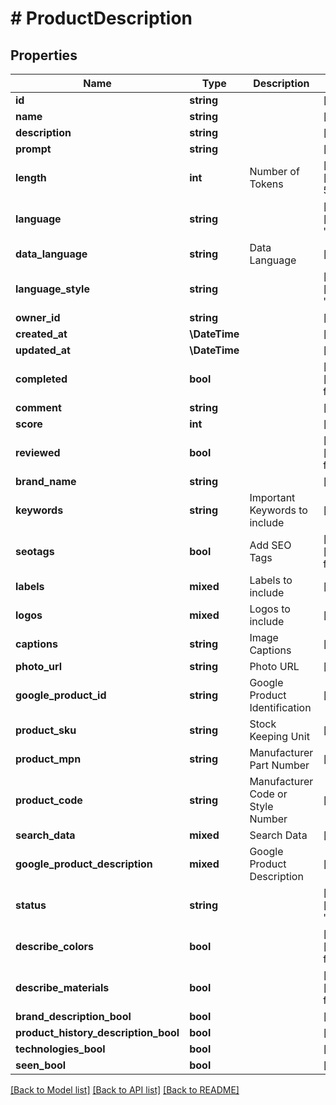 # # ProductDescription

## Properties

Name | Type | Description | Notes
------------ | ------------- | ------------- | -------------
**id** | **string** |  | [optional]
**name** | **string** |  | [optional]
**description** | **string** |  | [optional]
**prompt** | **string** |  | [optional]
**length** | **int** | Number of Tokens | [optional] [default to 512]
**language** | **string** |  | [optional] [default to 'pl']
**data_language** | **string** | Data Language | [optional]
**language_style** | **string** |  | [optional] [default to 'Neutral']
**owner_id** | **string** |  | [optional]
**created_at** | **\DateTime** |  | [optional]
**updated_at** | **\DateTime** |  | [optional]
**completed** | **bool** |  | [optional] [default to false]
**comment** | **string** |  | [optional]
**score** | **int** |  | [optional]
**reviewed** | **bool** |  | [optional] [default to false]
**brand_name** | **string** |  | [optional]
**keywords** | **string** | Important Keywords to include | [optional]
**seotags** | **bool** | Add SEO Tags | [optional] [default to false]
**labels** | **mixed** | Labels to include | [optional]
**logos** | **mixed** | Logos to include | [optional]
**captions** | **string** | Image Captions | [optional]
**photo_url** | **string** | Photo URL | [optional]
**google_product_id** | **string** | Google Product Identification | [optional]
**product_sku** | **string** | Stock Keeping Unit | [optional]
**product_mpn** | **string** | Manufacturer Part Number | [optional]
**product_code** | **string** | Manufacturer Code or Style Number | [optional]
**search_data** | **mixed** | Search Data | [optional]
**google_product_description** | **mixed** | Google Product Description | [optional]
**status** | **string** |  | [optional] [default to 'success']
**describe_colors** | **bool** |  | [optional] [default to false]
**describe_materials** | **bool** |  | [optional] [default to false]
**brand_description_bool** | **bool** |  | [optional]
**product_history_description_bool** | **bool** |  | [optional]
**technologies_bool** | **bool** |  | [optional]
**seen_bool** | **bool** |  | [optional]

[[Back to Model list]](../../README.md#models) [[Back to API list]](../../README.md#endpoints) [[Back to README]](../../README.md)
